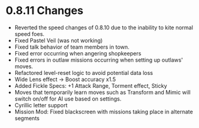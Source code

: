 # 0.8.11 Changes #

* Reverted the speed changes of 0.8.10 due to the inability to kite normal speed foes.
* Fixed Pastel Veil (was not working)
* Fixed talk behavior of team members in town.
* Fixed error occurring when angering shopkeepers
* Fixed errors in outlaw missions occurring when setting up outlaws' moves.
* Refactored level-reset logic to avoid potential data loss
* Wide Lens effect -> Boost accuracy x1.5
* Added Fickle Specs: +1 Attack Range, Torment effect, Sticky
* Moves that temporarily learn moves such as Transform and Mimic will switch on/off for AI use based on settings.
* Cyrillic letter support
* Mission Mod: Fixed blackscreen with missions taking place in alternate segments
